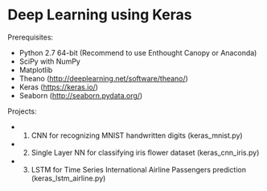 # Deep Learning using Keras

Prerequisites:
- Python 2.7 64-bit (Recommend to use Enthought Canopy or Anaconda)
- SciPy with NumPy
- Matplotlib 
- Theano (http://deeplearning.net/software/theano/)
- Keras (https://keras.io/)
- Seaborn (http://seaborn.pydata.org/)

Projects:
- 1. CNN for recognizing MNIST handwritten digits (keras_mnist.py)
- 2. Single Layer NN for classifying iris flower dataset (keras_cnn_iris.py) 
- 3. LSTM for Time Series International Airline Passengers prediction (keras_lstm_airline.py)

